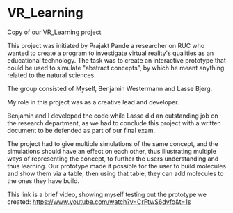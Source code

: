 # VR_Learning
Copy of our VR_Learning project

This project was initiated by Prajakt Pande a researcher on RUC who wanted to create a program to investigate virtual reality's qualities as an educational technology. The task was to create an interactive prototype that could be used to simulate "abstract concepts", by which he meant anything related to the natural sciences. 

The group consisted of Myself, Benjamin Westermann and Lasse Bjerg.

My role in this project was as a creative lead and developer. 

Benjamin and I developed the code while Lasse did an outstanding job on the research department, as we had to conclude this project with a written document to be defended as part of our final exam.

The project had to give multiple simulations of the same concept, and the simulations should have an effect on each other, thus illustrating multiple ways of representing the concept, to further the users understanding and thus learning. Our prototype made it possible for the user to build molecules and show them via a table, then using that table, they can add molecules to the ones they have build.

This link is a brief video, showing myself testing out the prototype we created: https://www.youtube.com/watch?v=CrFtwS6dvfo&t=1s

